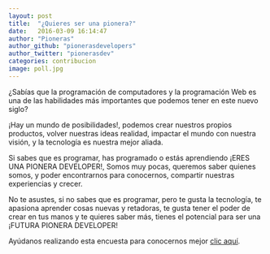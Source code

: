```yaml
---
layout: post
title:  "¿Quieres ser una pionera?"
date:   2016-03-09 16:14:47
author: "Pioneras"
author_github: "pionerasdevelopers"
author_twitter: "pionerasdev"
categories: contribucion
image: poll.jpg
---
```

¿Sabías que la programación de computadores y la programación Web es una de las habilidades más importantes que podemos tener en este nuevo siglo?

¡Hay un mundo de posibilidades!, podemos crear nuestros propios productos, volver nuestras ideas realidad, impactar el mundo con nuestra visión, y la tecnología es nuestra mejor aliada.

Si sabes que es programar, has programado o estás aprendiendo ¡ERES UNA PIONERA DEVELOPER!, Somos muy pocas, queremos saber quienes somos, y poder encontrarnos para conocernos, compartir nuestras experiencias y crecer.

No te asustes, si no sabes que  es programar, pero te gusta la tecnología, te apasiona aprender cosas nuevas y retadoras, te gusta tener el poder de crear en tus manos y te quieres saber más, tienes el potencial para ser una ¡FUTURA PIONERA DEVELOPER!

Ayúdanos realizando esta encuesta para conocernos mejor [clic aquí](/poll/).